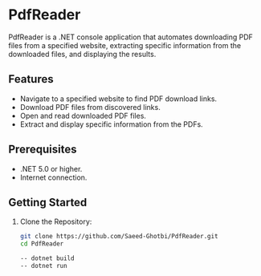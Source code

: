 # PdfReader

PdfReader is a .NET console application that automates downloading PDF files from a specified website, extracting specific information from the downloaded files, and displaying the results.

## Features

- Navigate to a specified website to find PDF download links.
- Download PDF files from discovered links.
- Open and read downloaded PDF files.
- Extract and display specific information from the PDFs.

## Prerequisites

- .NET 5.0 or higher.
- Internet connection.

## Getting Started

1. Clone the Repository:
   ```sh
   git clone https://github.com/Saeed-Ghotbi/PdfReader.git
   cd PdfReader

   -- dotnet build
   -- dotnet run

